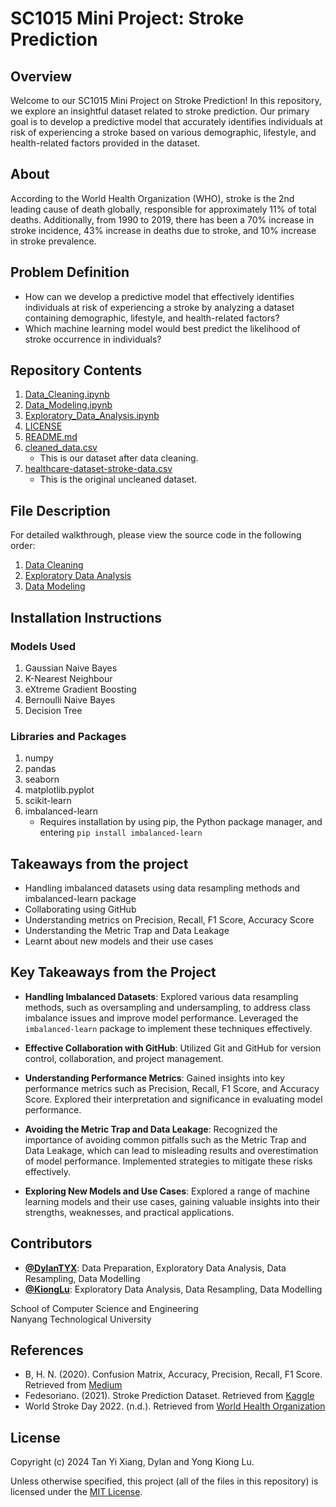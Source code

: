 # SC1015 Mini Project: Stroke Prediction
## Overview
Welcome to our SC1015 Mini Project on Stroke Prediction! In this repository, we explore an insightful dataset related to stroke prediction. Our primary goal is to develop a predictive model that accurately identifies individuals at risk of experiencing a stroke based on various demographic, lifestyle, and health-related factors provided in the dataset.

## About
According to the World Health Organization (WHO), stroke is the 2nd leading cause of death globally, responsible for approximately 11% of total deaths. Additionally, from 1990 to 2019, there has been a 70% increase in stroke incidence, 43% increase in deaths due to stroke, and 10% increase in stroke prevalence.

## Problem Definition
- How can we develop a predictive model that effectively identifies individuals at risk of experiencing a stroke by analyzing a dataset containing demographic, lifestyle, and health-related factors?
- Which machine learning model would best predict the likelihood of stroke occurrence in individuals?

## Repository Contents
1. [Data_Cleaning.ipynb](Data_Cleaning.ipynb)
2. [Data_Modeling.ipynb](#Data_Modeling.ipynb)
3. [Exploratory_Data_Analysis.ipynb](#Exploratory_Data_Analysis.ipynb)
4. [LICENSE](#LICENSE)
5. [README.md](#README.md)
6. [cleaned_data.csv](#cleaned_data.csv)
   - This is our dataset after data cleaning.
7. [healthcare-dataset-stroke-data.csv](#healthcare-dataset-stroke-data.csv)
   - This is the original uncleaned dataset.

## File Description
For detailed walkthrough, please view the source code in the following order:
1. [Data Cleaning](#Data_Cleaning.ipynb)
2. [Exploratory Data Analysis](#Exploratory_Data_Analysis.ipynb)
3. [Data Modeling](#Data_Modeling.ipynb)

## Installation Instructions
### Models Used
1. Gaussian Naive Bayes
2. K-Nearest Neighbour
3. eXtreme Gradient Boosting
4. Bernoulli Naive Bayes
5. Decision Tree

### Libraries and Packages
1. numpy
2. pandas
3. seaborn
4. matplotlib.pyplot
5. scikit-learn
6. imbalanced-learn
   - Requires installation by using pip, the Python package manager, and entering `pip install imbalanced-learn`

## Takeaways from the project
- Handling imbalanced datasets using data resampling methods and imbalanced-learn package
- Collaborating using GitHub
- Understanding metrics on Precision, Recall, F1 Score, Accuracy Score
- Understanding the Metric Trap and Data Leakage
- Learnt about new models and their use cases


## Key Takeaways from the Project
- **Handling Imbalanced Datasets**: Explored various data resampling methods, such as oversampling and undersampling, to address class imbalance issues and improve model performance. Leveraged the `imbalanced-learn` package to implement these techniques effectively.

- **Effective Collaboration with GitHub**: Utilized Git and GitHub for version control, collaboration, and project management.

- **Understanding Performance Metrics**: Gained insights into key performance metrics such as Precision, Recall, F1 Score, and Accuracy Score. Explored their interpretation and significance in evaluating model performance.

- **Avoiding the Metric Trap and Data Leakage**: Recognized the importance of avoiding common pitfalls such as the Metric Trap and Data Leakage, which can lead to misleading results and overestimation of model performance. Implemented strategies to mitigate these risks effectively.

- **Exploring New Models and Use Cases**: Explored a range of machine learning models and their use cases, gaining valuable insights into their strengths, weaknesses, and practical applications.

## Contributors
- **[@DylanTYX](https://github.com/DylanTYX)**: Data Preparation, Exploratory Data Analysis, Data Resampling, Data Modelling
- **[@KiongLu](https://github.com/KiongLu)**: Exploratory Data Analysis, Data Resampling, Data Modelling

School of Computer Science and Engineering  
Nanyang Technological University

## References
- B, H. N. (2020). Confusion Matrix, Accuracy, Precision, Recall, F1 Score. Retrieved from [Medium](https://medium.com/analytics-vidhya/confusion-matrix-accuracy-precision-recall-f1-score-ade299cf63cd)
- Fedesoriano. (2021). Stroke Prediction Dataset. Retrieved from [Kaggle](https://www.kaggle.com/datasets/fedesoriano/stroke-prediction-dataset)
- World Stroke Day 2022. (n.d.). Retrieved from [World Health Organization](https://www.who.int/srilanka/news/detail/29-10-2022-world-stroke-day-2022#:~:text=From%201990%20to%202019%2C%20there,Adjusted%20Life%20Years%20(DALY).)

## License
Copyright (c) 2024 Tan Yi Xiang, Dylan and Yong Kiong Lu.

Unless otherwise specified, this project (all of the files in this repository) is licensed under the [MIT License](LICENSE).
